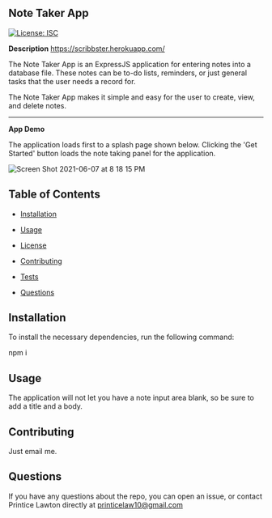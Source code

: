 **Note Taker App**
----
[![License: ISC](https://img.shields.io/badge/License-ISC-blue.svg)](https://opensource.org/licenses/ISC)

**Description**
https://scribbster.herokuapp.com/

The Note Taker App is an ExpressJS application for entering notes into a database file. These notes can be to-do lists, reminders, or just general tasks that the user needs a record for.

The Note Taker App makes it simple and easy for the user to create, view, and delete notes.

---

**App Demo**

The application loads first to a splash page shown below. Clicking the 'Get Started' button loads the note taking panel for the application.

![Screen Shot 2021-06-07 at 8 18 15 PM](https://user-images.githubusercontent.com/78760719/121103343-c444d300-c7cd-11eb-83f7-c9e25cbb2252.png)


## Table of Contents

* [Installation](#installation)

* [Usage](#usage)

* [License](#license)

* [Contributing](#contributing)

* [Tests](#tests)

* [Questions](#questions)

## Installation

To install the necessary dependencies, run the following command:

npm i

## Usage

The application will not let you have a note input area blank, so be sure to add a title and a body.

## Contributing

Just email me.

## Questions

If you have any questions about the repo, you can open an issue, or contact Printice Lawton directly at printicelaw10@gmail.com
